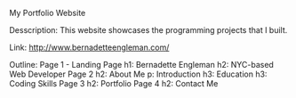 
My Portfolio Website

Desscription: This website showcases the programming projects that I built.

Link: http://www.bernadetteengleman.com/

Outline:
Page 1 - Landing Page
     h1: Bernadette Engleman
     h2: NYC-based Web Developer 
Page 2
     h2: About Me
          p: Introduction
     h3: Education
     h3: Coding Skills
Page 3 
     h2: Portfolio
Page 4
     h2: Contact Me

